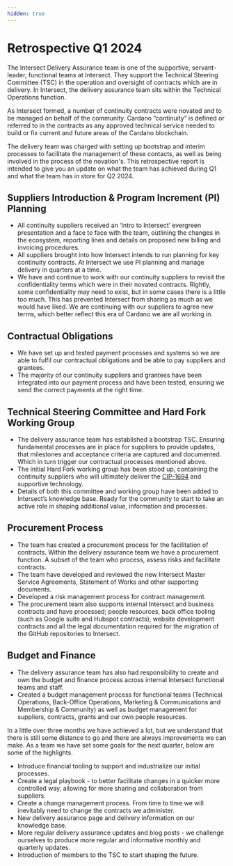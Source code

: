 ```yaml
---
hidden: true
---
```


# Retrospective Q1 2024

The Intersect Delivery Assurance team is one of the supportive, servant-leader, functional teams at Intersect. They support the Technical Steering Committee (TSC) in the operation and oversight of contracts which are in delivery. In Intersect, the delivery assurance team sits within the Technical Operations function.&#x20;

As Intersect formed, a number of continuity contracts were novated and to be managed on behalf of the community. Cardano “continuity” is defined or referred to in the contracts as any approved technical service needed to build or fix current and future areas of the Cardano blockchain.&#x20;

The delivery team was charged with setting up bootstrap and interim processes to facilitate the management of these contacts, as well as being involved in the process of the novation's. This retrospective report is intended to give you an update on what the team has achieved during Q1 and what the team has in store for Q2 2024.

## **Suppliers Introduction & Program Increment (PI) Planning**

* All continuity suppliers received an ‘Intro to Intersect’ evergreen presentation and a face to face with the team, outlining the changes in the ecosystem, reporting lines and details on proposed new billing and invoicing procedures. &#x20;
* All suppliers brought into how Intersect intends to run planning for key continuity contracts. At Intersect we use PI planning and manage delivery in quarters at a time.
* We have and continue to work with our continuity suppliers to revisit the confidentiality terms which were in their novated contracts. Rightly, some confidentiality may need to exist, but in some cases there is a little too much. This has prevented Intersect from sharing as much as we would have liked. We are continuing with our suppliers to agree new terms, which better reflect this era of Cardano we are all working in.

## **Contractual Obligations**

* We have set up and tested payment processes and systems so we are able to fulfil our contractual obligations and be able to pay suppliers and grantees.&#x20;
* The majority of our continuity suppliers and grantees have been integrated into our payment process and have been tested, ensuring we send the correct payments at the right time.

## **Technical Steering Committee and Hard Fork Working Group**

* The delivery assurance team has established a bootstrap TSC. Ensuring fundamental processes are in place for suppliers to provide updates, that milestones and acceptance criteria are captured and documented. Which in turn trigger our contractual processes mentioned above.&#x20;
* The initial Hard Fork working group has been stood up, containing the continuity suppliers who will ultimately deliver the [CIP-1694](https://www.1694.io/) and supportive technology.&#x20;
* Details of both this committee and working group have been added to Intersect’s knowledge base. Ready for the community to start to take an active role in shaping additional value, information and processes.

## **Procurement Process**

* The team has created a procurement process for the facilitation of contracts. Within the delivery assurance team we have a procurement function. A subset of the team who process, assess risks and facilitate contracts.
* The team have developed and reviewed the new Intersect Master Service Agreements, Statement of Works and other supporting documents.
* Developed a risk management process for contract management.
* The procurement team also supports internal Intersect and business contracts and have processed; people resources, back office tooling (such as Google suite and Hubspot contracts), website development contracts and all the legal documentation required for the migration of the GitHub repositories to Intersect.

## **Budget and Finance**

* The delivery assurance team has also had responsibility to create and own the budget and finance process across internal Intersect functional teams and staff.&#x20;
* Created a budget management process for functional teams (Technical Operations, Back-Office Operations, Marketing & Communications and Membership & Community) as well as budget management for suppliers, contracts, grants and our own people resources.

In a little over three months we have achieved a lot, but we understand that there is still some distance to go and there are always improvements we can make. As a team we have set some goals for the next quarter, below are some of the highlights.

* Introduce financial tooling to support and industrialize our initial processes.
* Create a legal playbook - to better facilitate changes in a quicker more controlled way, allowing for more sharing and collaboration from suppliers.
* Create a change management process. From time to time we will inevitably need to change the contracts we administer.&#x20;
* New delivery assurance page and delivery information on our knowledge base.
* More regular delivery assurance updates and blog posts - we challenge ourselves to produce more regular and informative monthly and quarterly updates.
* Introduction of members to the TSC to start shaping the future.&#x20;

